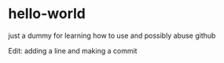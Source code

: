 # hello-world
just a dummy for learning how to use and possibly abuse github

Edit: adding a line and making a commit
